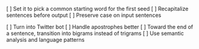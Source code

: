 

 [ ] Set it to pick a common starting word for the first seed
 [ ] Recapitalize sentences before output
 [ ] Preserve case on input sentences

 [ ] Turn into Twitter bot
 [ ] Handle apostrophes better
 [ ] Toward the end of a sentence, transition into bigrams instead of trigrams
 [ ] Use semantic analysis and language patterns